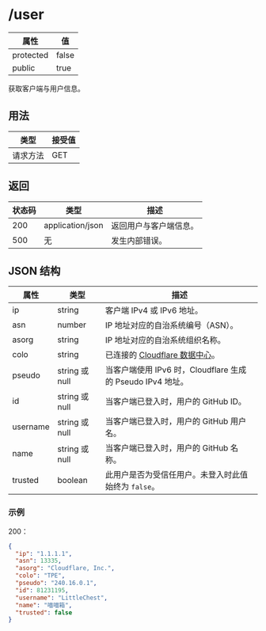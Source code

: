 # /user

| 属性      | 值    |
| --------- | ----- |
| protected | false |
| public    | true  |

获取客户端与用户信息。

## 用法

| 类型     | 接受值 |
| -------- | ------ |
| 请求方法 | GET    |

## 返回

| 状态码 | 类型             | 描述                   |
| ------ | ---------------- | ---------------------- |
| 200    | application/json | 返回用户与客户端信息。 |
| 500    | 无               | 发生内部错误。         |

## JSON 结构

| 属性     | 类型           | 描述                                                                |
| -------- | -------------- | ------------------------------------------------------------------- |
| ip       | string         | 客户端 IPv4 或 IPv6 地址。                                          |
| asn      | number         | IP 地址对应的自治系统编号（ASN）。                                  |
| asorg    | string         | IP 地址对应的自治系统组织名称。                                     |
| colo     | string         | 已连接的 [Cloudflare 数据中心](https://www.cloudflarestatus.com/)。 |
| pseudo   | string 或 null | 当客户端使用 IPv6 时，Cloudflare 生成的 Pseudo IPv4 地址。          |
| id       | string 或 null | 当客户端已登入时，用户的 GitHub ID。                                |
| username | string 或 null | 当客户端已登入时，用户的 GitHub 用户名。                            |
| name     | string 或 null | 当客户端已登入时，用户的 GitHub 名称。                              |
| trusted  | boolean        | 此用户是否为受信任用户。未登入时此值始终为 `false`。                |

### 示例

200：

```json
{
  "ip": "1.1.1.1",
  "asn": 13335,
  "asorg": "Cloudflare, Inc.",
  "colo": "TPE",
  "pseudo": "240.16.0.1",
  "id": 81231195,
  "username": "LittleChest",
  "name": "喵喵箱",
  "trusted": false
}
```
